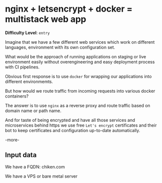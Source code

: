 # nginx + letsencrypt + docker = multistack web app

**Difficulty Level**: `entry`

Imagine that we have a few different web services which work on different
languages, environment with its own configuration set.

What would be the approach of running applications on staging or live
environment easily without overengineering and easy deployment process with CI
pipelines.

Obvious first response is to use `docker` for wrapping our applications into
different environmemts.

But how would we route traffic from incoming requests into various docker
containers?

The answer is to use `nginx` as a reverse proxy and route traffic based on domain
name or path name.

And for taste of being encrypted and have all those services and microservices
behind https we use free `Let's encrypt` certificates and their bot to keep
certificates and configuration up-to-date automatically.

-more-

## Input data

We have a FQDN: chiken.com

We have a VPS or bare metal server



